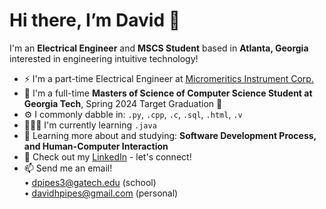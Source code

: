 <h1> Hi there, I’m David 👋 </h1>

I'm an **Electrical Engineer** and **MSCS Student** based in **Atlanta, Georgia** interested in engineering intuitive technology!
- ⚡️ I'm a part-time Electrical Engineer at [Micromeritics Instrument Corp.](https://www.micromeritics.com)
- 🐝 I'm a full-time **Masters of Science of Computer Science Student at Georgia Tech**, Spring 2024 Target Graduation 🎯
- ⚙️ I commonly dabble in: `.py`, `.cpp`, `.c`, `.sql`, `.html`, `.v`
- 👨🏻‍💻 I'm currently learning `.java`
- 🌱 Learning more about and studying: **Software Development Process, and Human-Computer Interaction**
- 👔 Check out my [LinkedIn](http://www.linkedin.com/in/dpipes3) - let's connect!
- 📫 Send me an email!<br />
• dpipes3@gatech.edu (school)<br />
• davidhpipes@gmail.com (personal)<br />
